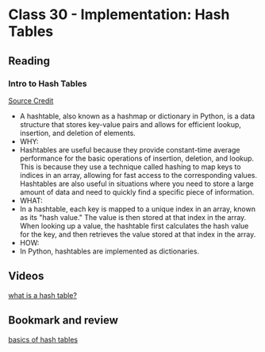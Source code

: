 # Class 30 - Implementation: Hash Tables

## Reading

### Intro to Hash Tables
[Source Credit](https://codefellows.github.io/common_curriculum/data_structures_and_algorithms/Code_401/class-30/resources/Hashtables.html)
- A hashtable, also known as a hashmap or dictionary in Python, is a data structure that stores key-value pairs and allows for efficient lookup, insertion, and deletion of elements.
- WHY:
- Hashtables are useful because they provide constant-time average performance for the basic operations of insertion, deletion, and lookup. This is because they use a technique called hashing to map keys to indices in an array, allowing for fast access to the corresponding values. Hashtables are also useful in situations where you need to store a large amount of data and need to quickly find a specific piece of information.
- WHAT:
- In a hashtable, each key is mapped to a unique index in an array, known as its "hash value." The value is then stored at that index in the array. When looking up a value, the hashtable first calculates the hash value for the key, and then retrieves the value stored at that index in the array.
- HOW:
- In Python, hashtables are implemented as dictionaries.

## Videos
[what is a hash table?](https://www.youtube.com/watch?v=MfhjkfocRR0)

## Bookmark and review

[basics of hash tables](https://www.hackerearth.com/practice/data-structures/hash-tables/basics-of-hash-tables/tutorial/)

